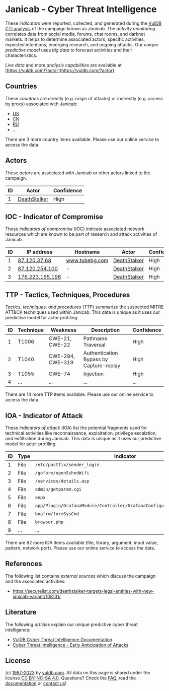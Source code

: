 # Janicab - Cyber Threat Intelligence

These _indicators_ were reported, collected, and generated during the [VulDB CTI analysis](https://vuldb.com/?kb.cti) of the campaign known as _Janicab_. The _activity monitoring_ correlates data from social media, forums, chat rooms, and darknet markets. It helps to determine associated actors, specific activities, expected intentions, emerging research, and ongoing attacks. Our unique _predictive model_ uses _big data_ to forecast activities and their characteristics.

_Live data_ and more _analysis capabilities_ are available at [https://vuldb.com/?actor](https://vuldb.com/?actor)

## Countries

These _countries_ are directly (e.g. origin of attacks) or indirectly (e.g. access by proxy) associated with Janicab:

* [US](https://vuldb.com/?country.us)
* [CN](https://vuldb.com/?country.cn)
* [RU](https://vuldb.com/?country.ru)
* ...

There are 3 more country items available. Please use our online service to access the data.

## Actors

These _actors_ are associated with Janicab or other actors linked to the campaign.

ID | Actor | Confidence
-- | ----- | ----------
1 | [DeathStalker](https://vuldb.com/?actor.deathstalker) | High

## IOC - Indicator of Compromise

These _indicators of compromise_ (IOC) indicate associated network resources which are known to be part of research and attack activities of Janicab.

ID | IP address | Hostname | Actor | Confidence
-- | ---------- | -------- | ----- | ----------
1 | [87.120.37.68](https://vuldb.com/?ip.87.120.37.68) | www.tubebg.com | [DeathStalker](https://vuldb.com/?actor.deathstalker) | High
2 | [87.120.254.100](https://vuldb.com/?ip.87.120.254.100) | - | [DeathStalker](https://vuldb.com/?actor.deathstalker) | High
3 | [176.223.165.196](https://vuldb.com/?ip.176.223.165.196) | - | [DeathStalker](https://vuldb.com/?actor.deathstalker) | High

## TTP - Tactics, Techniques, Procedures

_Tactics, techniques, and procedures_ (TTP) summarize the suspected MITRE ATT&CK techniques used within Janicab. This data is unique as it uses our predictive model for actor profiling.

ID | Technique | Weakness | Description | Confidence
-- | --------- | -------- | ----------- | ----------
1 | T1006 | CWE-21, CWE-22 | Pathname Traversal | High
2 | T1040 | CWE-294, CWE-319 | Authentication Bypass by Capture-replay | High
3 | T1055 | CWE-74 | Injection | High
4 | ... | ... | ... | ...

There are 14 more TTP items available. Please use our online service to access the data.

## IOA - Indicator of Attack

These _indicators of attack_ (IOA) list the potential fragments used for technical activities like reconnaissance, exploitation, privilege escalation, and exfiltration during Janicab. This data is unique as it uses our predictive model for actor profiling.

ID | Type | Indicator | Confidence
-- | ---- | --------- | ----------
1 | File | `/etc/postfix/sender_login` | High
2 | File | `/goform/openSchedWifi` | High
3 | File | `/services/details.asp` | High
4 | File | `admin/getparam.cgi` | High
5 | File | `aepx` | Low
6 | File | `app/Plugin/GrafanaModule/Controller/GrafanaConfigurationController.php` | High
7 | File | `boafrm/formSysCmd` | High
8 | File | `browser.php` | Medium
9 | ... | ... | ...

There are 62 more IOA items available (file, library, argument, input value, pattern, network port). Please use our online service to access the data.

## References

The following list contains _external sources_ which discuss the campaign and the associated activities:

* https://securelist.com/deathstalker-targets-legal-entities-with-new-janicab-variant/108131/

## Literature

The following _articles_ explain our unique predictive cyber threat intelligence:

* [VulDB Cyber Threat Intelligence Documentation](https://vuldb.com/?kb.cti)
* [Cyber Threat Intelligence - Early Anticipation of Attacks](https://www.scip.ch/en/?labs.20201022)

## License

(c) [1997-2023](https://vuldb.com/?kb.changelog) by [vuldb.com](https://vuldb.com/?kb.about). All data on this page is shared under the license [CC BY-NC-SA 4.0](https://creativecommons.org/licenses/by-nc-sa/4.0/). Questions? Check the [FAQ](https://vuldb.com/?kb.faq), read the [documentation](https://vuldb.com/?kb) or [contact us](https://vuldb.com/?contact)!
